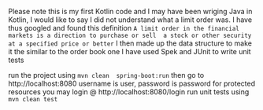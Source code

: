 Please note this is my first Kotlin code and I may have been wriging Java in Kotlin,
I would like to say I did not understand what a limit order was. 
I have thus googled and found this definition `A limit order in the financial markets is a direction to purchase or sell 
a stock or other security at a specified price or better`
I then made up the data structure to make it the similar to the order book one
I have used Spek and JUnit to write unit tests


run the project using `mvn clean  spring-boot:run` then go to http://localhost:8080
username is user, password is password for protected resources
you may login @ http://localhost:8080/login
run unit tests using `mvn clean test`


